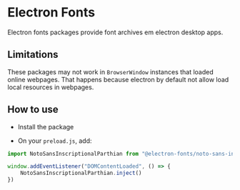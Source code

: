 # Electron Fonts

Electron fonts packages provide font archives em electron desktop apps.

## Limitations

These packages may not work in `BrowserWindow` instances that loaded online webpages. That happens because electron by default not allow load local resources in webpages.

## How to use

* Install the package

* On your `preload.js`, add:

```ts
import NotoSansInscriptionalParthian from "@electron-fonts/noto-sans-inscriptional-parthian"

window.addEventListener("DOMContentLoaded", () => {
    NotoSansInscriptionalParthian.inject()
})
```